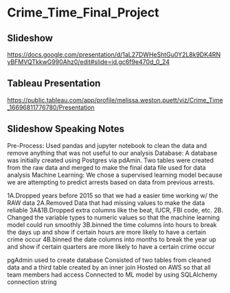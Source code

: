 # Crime_Time_Final_Project

## Slideshow
https://docs.google.com/presentation/d/1aL27DWHeShtGu0Y2L8k9DK4RNyBFMVQTkkwG990Ahz0/edit#slide=id.gc6f9e470d_0_24


## Tableau Presentation
https://public.tableau.com/app/profile/melissa.weston.puett/viz/Crime_Time_16696811776780/Presentation


## Slideshow Speaking Notes
Pre-Process: Used pandas and jupyter notebook to clean the data and remove anything that was not useful to our analysis
Database: A database was initially created using Postgres via pdAmin. Two tables were created from the raw data and merged to
make the final data file used for data analysis
Machine Learning: We chose a supervised learning model because we are attempting to predict arrests based on data from previous arrests. 

1A.Dropped years before 2015 so that we had a easier time working w/ the RAW data
2A.Removed Data that had missing values to make the data reliable
3A&1B.Dropped extra columns like the beat, IUCR, FBI code, etc.
2B. Changed the variable types to numeric values so that the machine learning model could run smoothly
3B.binned the time columns into hours to break the days up and show if certain hours are more likely to have a certain crime occur
4B.binned the date columns into months to break the year up and show if certain quarters are more likely to have a certain crime occur

pgAdmin used to create database
Consisted of two tables from cleaned data and a third table created by an inner join
Hosted on AWS so that all team members had access
Connected to ML model by using SQLAlchemy connection string
